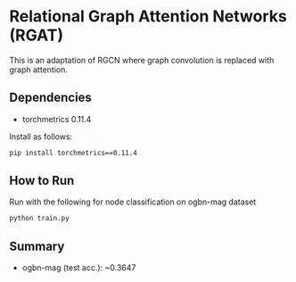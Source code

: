 Relational Graph Attention Networks (RGAT)
==============
This is an adaptation of RGCN where graph convolution is replaced with graph attention.

Dependencies
------------
- torchmetrics 0.11.4

Install as follows:
```bash
pip install torchmetrics==0.11.4
```

How to Run
-------

Run with the following for node classification on ogbn-mag dataset
```bash
python train.py
```


Summary
-------
* ogbn-mag (test acc.): ~0.3647
